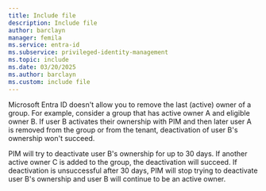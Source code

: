 ```yaml
---
title: Include file
description: Include file
author: barclayn
manager: femila
ms.service: entra-id
ms.subservice: privileged-identity-management
ms.topic: include
ms.date: 03/20/2025
ms.author: barclayn
ms.custom: include file
---
```


Microsoft Entra ID doesn't allow you to remove the last (active) owner of a group. For example, consider a group that has active owner A and eligible owner B. If user B activates their ownership with PIM and then later user A is removed from the group or from the tenant, deactivation of user B's ownership won't succeed. 

PIM will try to deactivate user B's ownership for up to 30 days. If another active owner C is added to the group, the deactivation will succeed. If deactivation is unsuccessful after 30 days, PIM will stop trying to deactivate user B's ownership and user B will continue to be an active owner. 